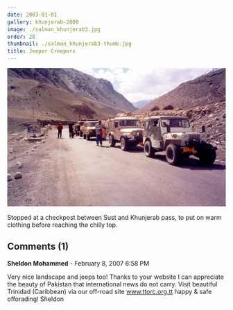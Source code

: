 ```yaml
---
date: 2003-01-01
gallery: khunjerab-2000
image: ./salman_khunjerab3.jpg
order: 28
thumbnail: ./salman_khunjerab3-thumb.jpg
title: Jeeper Creepers
---
```


![Jeeper Creepers](./salman_khunjerab3.jpg)

Stopped at a checkpost between Sust and Khunjerab pass, to put on warm clothing before reaching the chilly top.

<div id="comments">

## Comments (1)

<div id="comment">

**Sheldon Mohammed** - February  8, 2007  6:58 PM

Very nice landscape and jeeps too! Thanks to your website I can appreciate the beauty of Pakistan that international news do not carry. Visit beautiful Trinidad (Caribbean) via our off-road site www.ttorc.org.tt
happy & safe offorading! Sheldon

</div>

</div>